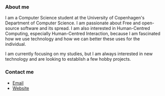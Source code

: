 ### About me

I am a Computer Science student at the University of Copenhagen's Department of Computer Science. I am passionate about Free and open-source software and its spread. I am also interested in Human-Centred Computing, especially Human-Centred Interaction, because I am fascinated how we use technology and how we can better these uses for the individual.

I am currently focusing on my studies, but I am always interested in new technology and are looking to establish a few hobby projects.

### Contact me

- [Email](mailto:sebastianprehn@protonmail.com)
- [Website](sebastianprehn.github.io)


<!--
**SebastianPrehn/SebastianPrehn** is a ✨ _special_ ✨ repository because its `README.md` (this file) appears on your GitHub profile.

Here are some ideas to get you started:

- 🔭 I’m currently working on ...
- 🌱 I’m currently learning ...
- 👯 I’m looking to collaborate on ...
- 🤔 I’m looking for help with ...
- 💬 Ask me about ...
- 📫 How to reach me: ...
- 😄 Pronouns: ...
- ⚡ Fun fact: ...
-->
